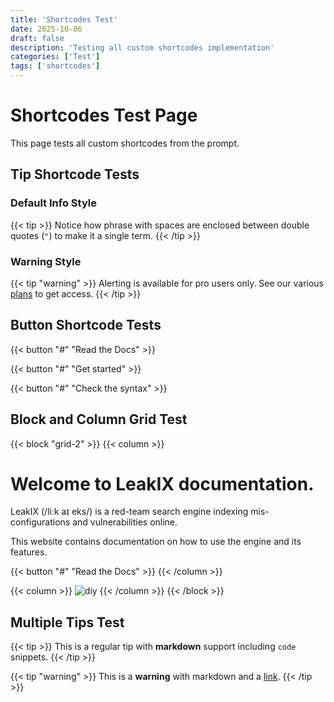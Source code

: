 ```yaml
---
title: 'Shortcodes Test'
date: 2025-10-06
draft: false
description: 'Testing all custom shortcodes implementation'
categories: ['Test']
tags: ['shortcodes']
---
```


# Shortcodes Test Page

This page tests all custom shortcodes from the prompt.

## Tip Shortcode Tests

### Default Info Style

{{< tip >}} Notice how phrase with spaces are enclosed between double quotes
(`"`) to make it a single term. {{< /tip >}}

### Warning Style

{{< tip "warning" >}} Alerting is available for pro users only. See our various
[plans](https://leakix.net/plans) to get access. {{< /tip >}}

## Button Shortcode Tests

{{< button "#" "Read the Docs" >}}

{{< button "#" "Get started" >}}

{{< button "#" "Check the syntax" >}}

## Block and Column Grid Test

{{< block "grid-2" >}} {{< column >}}

# Welcome to LeakIX documentation.

LeakIX (/liːk aɪ eks/) is a red-team search engine indexing mis-configurations
and vulnerabilities online.

This website contains documentation on how to use the engine and its features.

{{< button "#" "Read the Docs" >}} {{< /column >}}

{{< column >}} ![diy](/hugo-leakix-dark/images/leakix-welcome.png)
{{< /column >}} {{< /block >}}

## Multiple Tips Test

{{< tip >}} This is a regular tip with **markdown** support including `code`
snippets. {{< /tip >}}

{{< tip "warning" >}} This is a **warning** with markdown and a
[link](https://example.com). {{< /tip >}}
